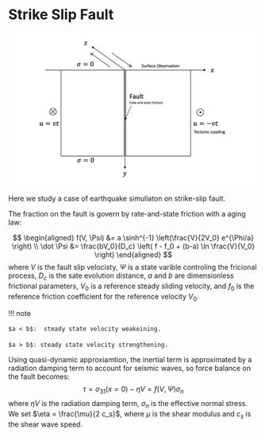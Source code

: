 # Strike Slip Fault

![](./assets/earthquake/earthquake-antiplane.png)

Here we study a case of earthquake simuliaton on strike-slip fault.

The fraction on the fault is govern by rate-and-state friction with a aging law:

$$
\begin{aligned}
f(V, \Psi) &= a \sinh^{-1} \left(\frac{V}{2V_0} e^{\Phi/a} \right) \\
\dot \Psi &= \frac{bV_0}{D_c} \left( f - f_0 + (b-a) \ln \frac{V}{V_0} \right)
\end{aligned}
$$
where $V$ is the fault slip velocisty, $\Psi$ is a state varible controling the fricional process, $D_c$ is the sate evolution distance, $a$ and $b$ are dimensionless frictional parameters, $V_0$ is a reference steady sliding velocity, and $f_0$ is the reference friction coefficient for the reference velocity $V_0$. 

!!! note 

    $a < b$:  steady state velocity weakeining.

    $a > b$: steady state velocity strengthening.  

Using quasi-dynamic approxiamtion, the inertial term is approximated by a radiation damping term to account for seismic waves, so force balance on the fault becomes: 
$$\tau = \sigma_{31}(x=0) - \eta V = f(V, \Psi) \sigma_n$$
where $\eta V$ is the radiation damping term, $\sigma_n$ is the effective normal stress. We set $\eta = \frac{\mu}{2 c_s}$, where $\mu$ is the shear modulus and $c_s$ is the shear wave speed.